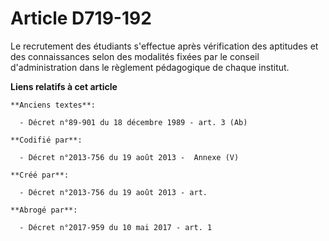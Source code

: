 # Article D719-192

Le recrutement des étudiants s'effectue après vérification des aptitudes et des connaissances selon des modalités fixées par
le conseil d'administration dans le règlement pédagogique de chaque institut.

**Liens relatifs à cet article**

	**Anciens textes**:

	  - Décret n°89-901 du 18 décembre 1989 - art. 3 (Ab)

	**Codifié par**:

	  - Décret n°2013-756 du 19 août 2013 -  Annexe (V)

	**Créé par**:

	  - Décret n°2013-756 du 19 août 2013 - art.

	**Abrogé par**:

	  - Décret n°2017-959 du 10 mai 2017 - art. 1
